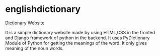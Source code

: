 # englishdictionary
Dictionary Website

It is a simple dictionary website made by using HTML,CSS in the fronted and Django framework of python in the backend.
It uses PyDictionary Module of Python for getting the meanings of the word.
It only gives meaning of the noun words.
